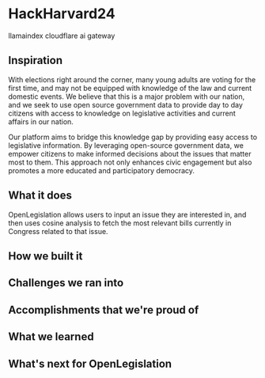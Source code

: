 # HackHarvard24

llamaindex
cloudflare ai gateway

## Inspiration

With elections right around the corner, many young adults are voting for the first time, and may not be equipped with knowledge of the law and current domestic events. We believe that this is a major problem with our nation, and we seek to use open source government data to provide day to day citizens with access to knowledge on legislative activities and current affairs in our nation.

Our platform aims to bridge this knowledge gap by providing easy access to legislative information. By leveraging open-source government data, we empower citizens to make informed decisions about the issues that matter most to them. This approach not only enhances civic engagement but also promotes a more educated and participatory democracy.

## What it does

OpenLegislation allows users to input an issue they are interested in, and then uses cosine analysis to fetch the most relevant bills currently in Congress related to that issue.

## How we built it

## Challenges we ran into

## Accomplishments that we're proud of

## What we learned

## What's next for OpenLegislation